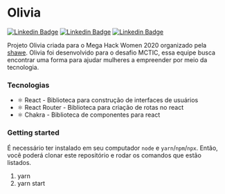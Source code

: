# Olivia

[![Linkedin Badge](https://img.shields.io/badge/-Eduarda%20Poroniczak-8705BE?style=flat-square&logo=Linkedin&logoColor=white&link=https://www.linkedin.com/in/eduardaporoniczak/)](https://www.linkedin.com/in/eduardaporoniczak/) [![Linkedin Badge](https://img.shields.io/badge/-Larissa%20Silva-8705BE?style=flat-square&logo=Linkedin&logoColor=white&link=https://www.linkedin.com/in/larissaslv/)](https://www.linkedin.com/in/larissaslv/) [![Linkedin Badge](https://img.shields.io/badge/-Natália%20Stachechen-8705BE?style=f/lat-square&logo=https://www.linkedin.com/in/nat%C3%A1lia-stachechen-b1a8bb12a/)](https://www.linkedin.com/in/nat%C3%A1lia-stachechen-b1a8bb12a/)

Projeto Olivia criada para o Mega Hack Women 2020 organizado pela [shawe](https://shawee.io/pt/). Olivia foi desenvolvido para o desafio MCTIC, essa equipe busca encontrar uma forma para ajudar mulheres a empreender por meio da tecnologia.

### Tecnologias 
* ⚛ React - Biblioteca para construção de interfaces de usuários
* ⚛ React Router - Biblioteca para criação de rotas no react
* ⚛ Chakra - Biblioteca de componentes para react

### Getting started
É necessário ter instalado em seu computador `node` e `yarn`/`npm`/`npx`. Então, você poderá clonar este repositório e rodar os comandos que estão listados.

1. yarn
2. yarn start
